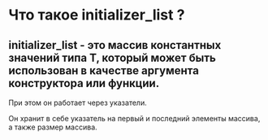 # Что такое initializer_list<T> ? 

## initializer_list<T> - это массив константных значений типа T, который может быть использован в качестве аргумента конструктора или функции.

При этом он работает через указатели.

Он хранит в себе указатель на первый и последний элементы массива, а также размер массива.

